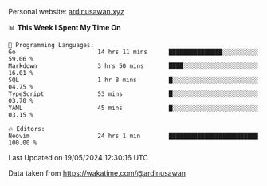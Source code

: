 Personal website: [ardinusawan.xyz](https://ardinusawan.xyz)

<!--START_SECTION:waka-->
📊 **This Week I Spent My Time On** 

```text
💬 Programming Languages: 
Go                       14 hrs 11 mins      ███████████████░░░░░░░░░░   59.06 % 
Markdown                 3 hrs 50 mins       ████░░░░░░░░░░░░░░░░░░░░░   16.01 % 
SQL                      1 hr 8 mins         █░░░░░░░░░░░░░░░░░░░░░░░░   04.75 % 
TypeScript               53 mins             █░░░░░░░░░░░░░░░░░░░░░░░░   03.70 % 
YAML                     45 mins             █░░░░░░░░░░░░░░░░░░░░░░░░   03.15 % 

🔥 Editors: 
Neovim                   24 hrs 1 min        █████████████████████████   100.00 % 
```


 Last Updated on 19/05/2024 12:30:16 UTC
<!--END_SECTION:waka-->
Data taken from https://wakatime.com/@ardinusawan
